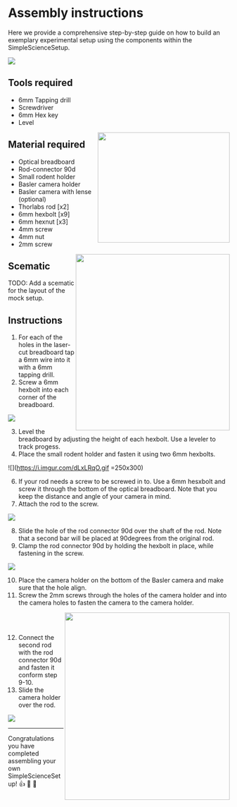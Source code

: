 # Assembly instructions
Here we provide a comprehensive step-by-step guide on how to build an exemplary experimental setup using the components within the SimpleScienceSetup. 

![](https://i.imgur.com/uAZ2f7P.jpg)


## Tools required
* 6mm Tapping drill 
* Screwdriver 
* 6mm Hex key
* Level
<img align="right" width="300" height="250" src="https://i.imgur.com/tTrLOj0.gif">

## Material required
* Optical breadboard 
* Rod-connector 90d
* Small rodent holder
* Basler camera holder
* Basler camera with lense (optional)
* Thorlabs rod [x2]
* 6mm hexbolt [x9]
* 6mm hexnut [x3]
* 4mm screw
* 4mm nut
* 2mm screw

<img align="right" width="350" height="400" src="https://i.imgur.com/6wCAIWK.gif">



## Scematic
TODO: Add a scematic for the layout of the mock setup.

## Instructions
1. For each of the holes in the laser-cut breadboard tap a 6mm wire into it with a 6mm tapping drill.
2. Screw a 6mm hexbolt into each corner of the breadboard.

![](https://i.imgur.com/QTo2f16.png)


3. Level the breadboard by adjusting the height of each hexbolt. Use a leveler to track progess.
4. Place the small rodent holder and fasten it using two 6mm hexbolts. 

![](https://i.imgur.com/dLxLRqO.gif =250x300) 

6. If your rod needs a screw to be screwed in to. Use a 6mm hesxbolt and screw it through the bottom of the optical breadboard. Note that you keep the distance and angle of your camera in mind.
7. Attach the rod to the screw.

![](https://i.imgur.com/qUOhRji.png)


8. Slide the hole of the rod connector 90d over the shaft of the rod. Note that a second bar will be placed at 90degrees from the original rod.
9. Clamp the rod connector 90d by holding the hexbolt in place, while fastening in the screw.

![](https://i.imgur.com/XqHBXaj.png)

10. Place the camera holder on the bottom of the Basler camera and make sure that the hole align.
11. Screw the 2mm screws through the holes of the camera holder and into the camera holes to fasten the camera to the camera holder.

<img align="right" width="375" height="425" src="https://i.imgur.com/ch5zqMv.gif">
<br><br>

12. Connect the second rod with the rod connector 90d and fasten it conform step 9-10.
13. Slide the camera holder over the rod.

![](https://i.imgur.com/5n8PBQn.png)

---
Congratulations you have completed assembling your own SimpleScienceSetup! :thumbsup: :confetti_ball: :balloon:



